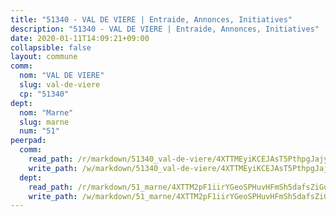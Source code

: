 ```yaml
---
title: "51340 - VAL DE VIERE | Entraide, Annonces, Initiatives"
description: "51340 - VAL DE VIERE | Entraide, Annonces, Initiatives"
date: 2020-01-11T14:09:21+09:00
collapsible: false
layout: commune
comm:
  nom: "VAL DE VIERE"
  slug: val-de-viere
  cp: "51340"
dept:
  nom: "Marne"
  slug: marne
  num: "51"
peerpad:
  comm:
    read_path: /r/markdown/51340_val-de-viere/4XTTMEyiKCEJAsT5PthpgJajyidzLNvtqebqC3tHQzw7Ro436
    write_path: /w/markdown/51340_val-de-viere/4XTTMEyiKCEJAsT5PthpgJajyidzLNvtqebqC3tHQzw7Ro436-K3TgU22FojonVGZ6KT94cs7V5DeR9efKjgySqo7F1CEucXiw13VH3VqiKLdDcm6GRaehyo1ERemX99VhbFo8hAS1gc5gRKKSiKANprApEDUF7YqXExXdraThmiUVuHCZJUZGwwTz
  dept:
    read_path: /r/markdown/51_marne/4XTTM2pF1iirYGeoSPHuvHFmSh5dafsZiGuDVqApNYr9W2doe
    write_path: /w/markdown/51_marne/4XTTM2pF1iirYGeoSPHuvHFmSh5dafsZiGuDVqApNYr9W2doe-K3TgV7EpXmd75L5pz6aUTALihWsFeiubyposyfPgz6DbQby3ZQF3gNXaGqeRVGevfRz46yND7Y8QkCv5VozWFj5shZbEokjWNQrdmmsAHCxzuLQj5kuinh4kCdsefHKLdp7xhUwa
---
```


